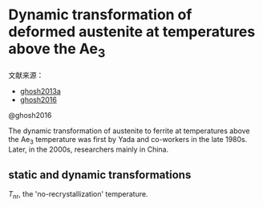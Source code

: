 # Dynamic transformation of deformed austenite at temperatures above the Ae$_3$

文献来源：
- [ghosh2013a](zotero://select/library/items/IAF9NKRG)
- [ghosh2016](zotero://select/library/items/XNIMP9DA)

@ghosh2016 

The dynamic transformation of austenite to ferrite at temperatures above the Ae$_3$ temperature was first by Yada and co-workers in the late 1980s. Later, in the 2000s, researchers mainly in China.

## static and dynamic transformations	

$T_\text{nr}$, the 'no-recrystallization' temperature.
